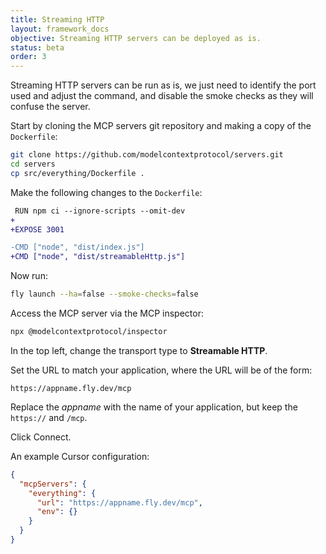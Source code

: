 ```yaml
---
title: Streaming HTTP
layout: framework_docs
objective: Streaming HTTP servers can be deployed as is.
status: beta
order: 3
---
```


Streaming HTTP servers can be run as is, we just need to identify the port used and adjust the command, and disable the smoke checks as they will confuse the server.

Start by cloning the MCP servers git repository and making a copy of the `Dockerfile`:

```sh
git clone https://github.com/modelcontextprotocol/servers.git
cd servers
cp src/everything/Dockerfile .
```

Make the following changes to the `Dockerfile`:

```diff
 RUN npm ci --ignore-scripts --omit-dev
+
+EXPOSE 3001

-CMD ["node", "dist/index.js"]
+CMD ["node", "dist/streamableHttp.js"]
```

Now run:

```sh
fly launch --ha=false --smoke-checks=false
```

Access the MCP server via the MCP inspector:

```sh
npx @modelcontextprotocol/inspector
```

In the top left, change the transport type to **Streamable HTTP**.

Set the URL to match your application, where the URL will be of the form:

```
https://appname.fly.dev/mcp
```

Replace the _appname_ with the name of your application, but keep the `https://` and `/mcp`.

Click Connect.

An example Cursor configuration:

```json
{
  "mcpServers": {
    "everything": {
      "url": "https://appname.fly.dev/mcp",
      "env": {}
    }
  }
}
```





